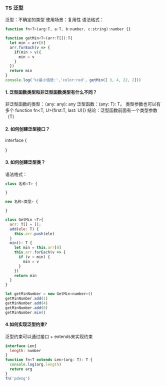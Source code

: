 ### TS 泛型
泛型：不确定的类型
使用场景：复用性
语法格式：
```js
function fn<T>(arg:T, a:T, b:number, c:string):number {}
```
```js
function getMin<T>(arr:T[]):T{
  let min = arr[0]
  arr.forEach(v => {
    if(min > v){
      min = v
    }
  })
  return min
}
console.log('%c最小值是:','color:red', getMin([ 3, 4, 22, 2]))
```
#### 1. 泛型函数类型和非泛型函数类型有什么不同？
  非泛型函数的类型：（any: any): any
  泛型函数：<T>(any: T): T。 类型参数也可以有多个 function fn<T, U>(first:T, last: U){}
  结论：泛型函数前面有一个类型参数（T）

#### 2. 如何创建泛型接口？
interface <T> {

}

#### 3. 如何创建泛型类？
语法格式：
```js
class 名称<T> {

}

new 名称<类型> {

}

```
```js 
class GetMin <T>{
  arr: T[] = [];
  add(ele: T) {
    this.arr.push(ele)
  }
  min(): T {
    let min = this.arr[0]
    this.arr.forEach(v => {
      if (v < min) {
        min = v
      }
    })
    return min
  }
}

let getMinNumber = new GetMin<number>()
getMinNumber.add(1)
getMinNumber.add(4)
getMinNumber.add(8)
getMinNumber.min()
```


#### 4.如何实现泛型约束?
泛型约束可以通过接口 + extends来实现约束
```js
interface Len{
  length: number
}
function fn<T extends Len>(arg: T): T {
  console.log(arg.length)
  return arg
}
fn('pdeng')
```